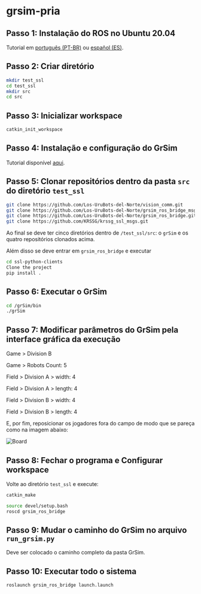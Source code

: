 # grsim-pria

## Passo 1: Instalação do ROS no Ubuntu 20.04

Tutorial em [português (PT-BR)](https://github.com/russibc/grsim-pria/blob/main/INSTALL-ROS-PT.md) ou [español (ES)](https://github.com/russibc/grsim-pria/blob/main/INSTALL-ROS-ES.md).

## Passo 2: Criar diretório 

```bash
mkdir test_ssl
cd test_ssl
mkdir src
cd src
```
## Passo 3: Inicializar workspace
```bash
catkin_init_workspace
```
## Passo 4: Instalação e configuração do GrSim

Tutorial disponível [aqui](https://github.com/RoboCup-SSL/grSim/blob/master/INSTALL.md).

## Passo 5: Clonar repositórios dentro da pasta `src` do diretório `test_ssl`

```bash
git clone https://github.com/Los-UruBots-del-Norte/vision_comm.git
git clone https://github.com/Los-UruBots-del-Norte/grsim_ros_bridge_msgs.git
git clone https://github.com/Los-UruBots-del-Norte/grsim_ros_bridge.git
git clone https://github.com/KRSSG/krssg_ssl_msgs.git
```
Ao final se deve ter cinco diretórios dentro de `/test_ssl/src`: o `grSim` e os quatro repositórios clonados acima.

Além disso se deve entrar em `grsim_ros_bridge` e executar

```bash
cd ssl-python-clients
Clone the project
pip install .
```

## Passo 6: Executar o GrSim

```bash
cd /grSim/bin
./grSim
```
## Passo 7: Modificar parâmetros do GrSim pela interface gráfica da execução

Game > Division B

Game > Robots Count: 5

Field > Division A > width: 4

Field > Division A > length: 4

Field > Division B > width: 4

Field > Division B > length: 4

E, por fim, reposicionar os jogadores fora do campo de modo que se pareça como na imagem abaixo:

![Board](https://github.com/russibc/grsim-pria/blob/main/board.png)

## Passo 8: Fechar o programa e Configurar workspace

Volte ao diretório `test_ssl` e execute:

```bash
catkin_make
```
```bash
source devel/setup.bash
roscd grsim_ros_bridge
```
## Passo 9: Mudar o caminho do GrSim no arquivo `run_grsim.py`

Deve ser colocado o caminho completo da pasta GrSim.

## Passo 10: Executar todo o sistema

```bash
roslaunch grsim_ros_bridge launch.launch
```
